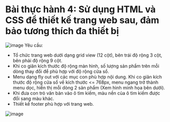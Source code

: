 # Bài thực hành 4: Sử dụng HTML và CSS để thiết kế trang web sau, đảm bảo tương thích đa thiết bị
![image](https://ttnguyen.net/wp-content/uploads/2023/05/bai-thuc-hanh-4-decktop-fithou.jpg)
Yêu cầu:
- Tổ chức trang web dưới dạng grid view (12 cột), bên trái độ rộng 3 cột, bên phải độ rộng 9 cột.
- Khi co giãn kích thước độ rộng màn hình, số lượng sản phẩm trên mỗi dòng thay đổi để phù hợp với độ rộng cửa sổ.
- Menu dạng fly out với các mục con phù hợp nội dung. Khi co giãn kích thước độ rộng cửa sổ về kích thước <= 768px, menu ngang trở thành menu dọc, hiển thị mỗi dòng 2 sản phẩm (Xem hình minh họa bên dưới).
- Khi đưa con trỏ văn bản vào ô tìm kiếm, màu nền của ô tìm kiếm được đổi sang màu khác.
- Thiết kế footer phù hợp với trang web.

![image](https://ttnguyen.net/wp-content/uploads/2023/05/bai-thuc-hanh-4-mobile-fithou.jpg)
